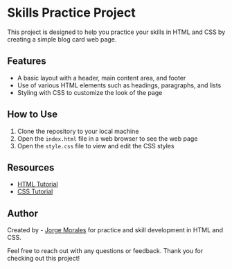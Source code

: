 # Skills Practice Project

This project is designed to help you practice your skills in HTML and CSS by creating a simple blog card web page.

## Features

- A basic layout with a header, main content area, and footer
- Use of various HTML elements such as headings, paragraphs, and lists
- Styling with CSS to customize the look of the page

## How to Use

1. Clone the repository to your local machine
2. Open the `index.html` file in a web browser to see the web page
3. Open the `style.css` file to view and edit the CSS styles

## Resources

- [HTML Tutorial](https://www.w3schools.com/html/)
- [CSS Tutorial](https://www.w3schools.com/css/)

## Author

Created by - [Jorge Morales](https://github.com/luifer991) for practice and skill development in HTML and CSS.

Feel free to reach out with any questions or feedback. Thank you for checking out this project!
